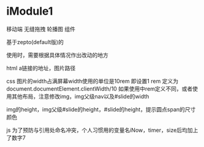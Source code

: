 ﻿# iModule1

移动端 无缝拖拽 轮播图 组件

基于zepto(default版)的

使用时，需要根据具体情况作出改动的地方

html
a链接的地址，图片路径

css
图片的width占满屏幕width使用的单位是10rem
即设置1 rem 定义为 document.documentElement.clientWidth/10
如果使用中rem定义不同，或者使用其他布局，注意修改img，img父级nav以及#slide的width

img的height，img父级#slide的height，#slide的height，提示圆点span的尺寸颜色

js
为了预防与引用处命名冲突，个人习惯用的变量名iNow，timer，size后均加上了数字7
